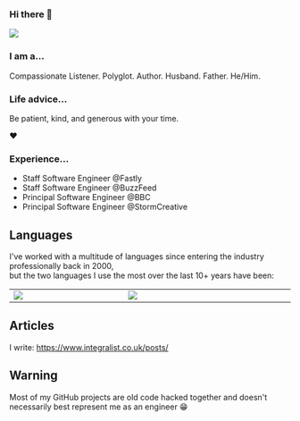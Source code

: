 ### Hi there 👋

![](https://media.giphy.com/media/PlyUFbzqM6lnwmB4dW/giphy.gif)

### I am a...

Compassionate Listener. Polyglot. Author. Husband. Father. He/Him.

### Life advice...

Be patient, kind, and generous with your time.

❤️

### Experience...

- Staff Software Engineer @Fastly
- Staff Software Engineer @BuzzFeed
- Principal Software Engineer @BBC
- Principal Software Engineer @StormCreative

## Languages

I've worked with a multitude of languages since entering the industry professionally back in 2000,  
but the two languages I use the most over the last 10+ years have been:

<table style="border:0">
  <tr>
    <td width="200" style="border:0"><img src="https://github.com/Integralist/Integralist/assets/180050/b8a9caf3-806e-4dac-98bb-cf3444db2e15"></td>
    <td width="300" style="border:0"><img src="https://github.com/Integralist/Integralist/assets/180050/cfb91d21-b937-45a9-aabc-b2bdecac0f13"></td>
  </tr>
</table>

## Articles

I write: https://www.integralist.co.uk/posts/

## Warning

Most of my GitHub projects are old code hacked together and doesn't necessarily best represent me as an engineer :grin:

<!--
**Integralist/Integralist** is a ✨ _special_ ✨ repository because its `README.md` (this file) appears on your GitHub profile.

Here are some ideas to get you started:

- 🔭 I’m currently working on ...
- 🌱 I’m currently learning ...
- 👯 I’m looking to collaborate on ...
- 🤔 I’m looking for help with ...
- 💬 Ask me about ...
- 📫 How to reach me: ...
- 😄 Pronouns: ...
- ⚡ Fun fact: ...
-->
